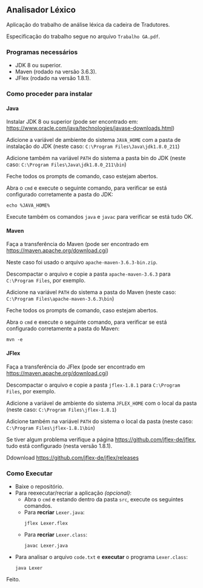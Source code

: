 ## Analisador Léxico

Aplicação do trabalho de análise léxica da cadeira de Tradutores.

Especificação do trabalho segue no arquivo `Trabalho GA.pdf`.

### Programas necessários

- JDK 8 ou superior.
- Maven (rodado na versão 3.6.3).
- JFlex (rodado na versão 1.8.1).

### Como proceder para instalar

#### Java

Instalar JDK 8 ou superior (pode ser encontrado em: https://www.oracle.com/java/technologies/javase-downloads.html)

Adicione a variável de ambiente do sistema `JAVA_HOME` com a pasta de instalação do JDK (neste caso: `C:\Program Files\Java\jdk1.8.0_211`)

Adicione também na variável `PATH` do sistema a pasta bin do JDK (neste caso: `C:\Program Files\Java\jdk1.8.0_211\bin`)

Feche todos os prompts de comando, caso estejam abertos.

Abra o `cmd` e execute o seguinte comando, para verificar se está configurado corretamente a pasta do JDK:

````
echo %JAVA_HOME%
````

Execute também os comandos `java` e `javac` para verificar se está tudo OK.

#### Maven

Faça a transferência do Maven (pode ser encontrado em https://maven.apache.org/download.cgi)

Neste caso foi usado o arquivo `apache-maven-3.6.3-bin.zip`.

Descompactar o arquivo e copie a pasta `apache-maven-3.6.3` para `C:\Program Files`, por exemplo.

Adicione na variável `PATH` do sistema a pasta do Maven (neste caso: `C:\Program Files\apache-maven-3.6.3\bin`)

Feche todos os prompts de comando, caso estejam abertos.

Abra o `cmd` e execute o seguinte comando, para verificar se está configurado corretamente a pasta do Maven:

````
mvn -e 
````

#### JFlex

Faça a transferência do JFlex (pode ser encontrado em https://maven.apache.org/download.cgi)
            
Descompactar o arquivo e copie a pasta `jflex-1.8.1` para `C:\Program Files`, por exemplo. 

Adicione a variável de ambiente do sistema `JFLEX_HOME` com o local da pasta (neste caso: `C:\Program Files\jflex-1.8.1`)

Adicione também na variável `PATH` do sistema o local da pasta (neste caso: `C:\Program Files\jflex-1.8.1\bin`)

Se tiver algum problema verifique a página https://github.com/jflex-de/jflex, tudo está configurado (nesta versão 1.8.1).

Ddownload https://github.com/jflex-de/jflex/releases

### Como Executar

- Baixe o repositório.
- Para reexecutar/recriar a aplicação _(opcional)_:
    - Abra o `cmd` e estando dentro da pasta `src`, execute os seguintes comandos.
    - Para **recriar** `Lexer.java`:
        ````
        jflex Lexer.flex
        ````
    - Para **recriar** `Lexer.class`:
        ````
        javac Lexer.java
        ````
- Para analisar o arquivo `code.txt` e **executar** o programa `Lexer.class`:
    ````
    java Lexer 
    ````
Feito.